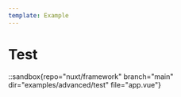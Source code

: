 ```yaml
---
template: Example
---
```


# Test

::sandbox{repo="nuxt/framework" branch="main" dir="examples/advanced/test" file="app.vue"}
